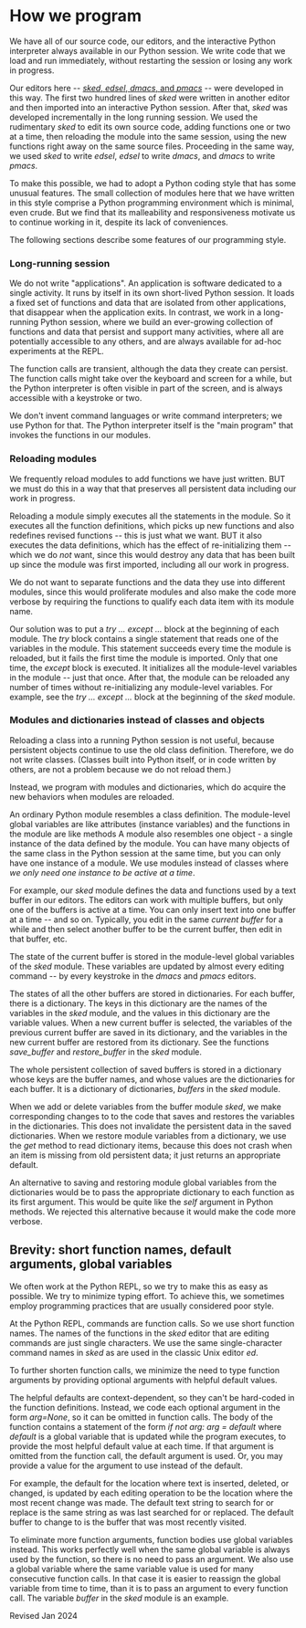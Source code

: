 
How we program 
==============

We have all of our source code, our editors, and
the interactive Python interpreter always available in our
Python session.
We write code that we load and run immediately, without restarting
the session or losing any work in progress.

Our editors here -- [*sked*, *edsel*, *dmacs*, and *pmacs*](README.md) --
were developed in this way.  The first two hundred
lines of *sked* were written in another editor and
then imported into an interactive Python session. 
After that, *sked* was developed incrementally
in the long running session.  We used the rudimentary *sked*
to edit its own source code, adding functions one or two 
at a time, then reloading the module into the same session,
using the new functions right away on the same source files.
Proceeding in the same way, we used *sked* to write *edsel*, 
*edsel* to write *dmacs*, and *dmacs* to write *pmacs*.

To make this possible, we had to adopt a Python coding style
that has some unusual features.  The small collection of modules
here that we have written in this style comprise a Python programming 
environment which is minimal, even crude.  But we find
that its malleability and responsiveness
motivate us to continue working in it, despite its lack of conveniences.

The following sections describe some features of our programming style.

### Long-running session ###

We do not write "applications".  An application is software dedicated to
a single activity.  It runs by itself in its own short-lived 
Python session.  It loads a fixed set of functions and data that are
isolated from other applications, that disappear when the application exits.
In contrast, we work in a long-running Python session, where we build an
ever-growing collection of functions and data that persist and
support many activities, where all are potentially accessible to any others,
and are always available for ad-hoc experiments at the REPL.

The function calls  are transient, although the data they create can persist.
The function calls might take over the keyboard and screen for a while, but
the Python interpreter is often visible in part of  the screen, and is always
accessible with a keystroke or two.

We don't invent command languages or write command interpreters; 
we use Python for that.  The Python interpreter itself is the "main
program" that invokes the functions in our modules.

### Reloading modules ###

We frequently reload modules to add functions we have just written.
BUT we must do this in a way that that preserves all persistent data
including our work in progress.

Reloading a module simply executes all the statements in the module.
So it executes all the function definitions, which picks up new functions
and also redefines revised functions -- this is just what we want.
BUT it also executes the data definitions, which has the effect of 
re-initializing them -- which we do *not* want, since this would destroy
any data that has been built up since the module was first imported,
including all our work in progress.

We do not want to separate functions and the data they use into different
modules, since this would proliferate modules and also make the code 
more verbose by requiring the functions to qualify each data item
with its module name.

Our solution was to put a *try ... except ...* block at the beginning
of each module.   The *try* block contains a single statement that 
reads one of the variables in the module.  This statement succeeds
every time the module is reloaded, but it fails the first time the
module is imported.  Only that one time, the *except* block is executed.
It initializes all the module-level variables in the module -- just that once.
After that, the module can be reloaded any number of times without
re-initializing any module-level variables.
For example, see the *try ... except ...* block at the beginning 
of the *sked* module.
 
### Modules and dictionaries instead of classes and objects ###

Reloading a class into a running Python session is not
useful, because persistent objects continue to use the old class
definition.   Therefore, we do not write classes. (Classes built
into  Python itself, or in code written by others, are not a problem
because we do not reload them.)

Instead, we program with modules and dictionaries, which do acquire
the new behaviors when modules are reloaded.

An ordinary Python module resembles a class definition.   The module-level
global variables are like attributes (instance variables) and the functions in
the module are like methods A module also resembles one object - a single
instance of the data defined by the module.  You can have many objects of the
same class in  the Python session at the same time, but you can only have one
instance  of a module. We use modules instead of classes where *we only need
one instance  to be active at a time*.

For example, our *sked* module defines the data and functions used by a text
buffer in our editors.  The  editors can work with multiple buffers, but only
one of the buffers is active at a time.  You can only insert text into one
buffer at a time -- and so on.   Typically, you edit in the same *current
buffer* for a while and then select another buffer to be the current buffer,
then edit in that buffer, etc.

The state of the current buffer is stored in the module-level global
variables of the *sked* module.  These variables are  updated by almost
every editing command -- by every keystroke in  the *dmacs* and *pmacs*
editors.

The states of all the other buffers  are stored in dictionaries.  For
each buffer, there is a dictionary.  The keys in this dictionary are the
names of the variables in the *sked* module, and the values in this
dictionary are the variable values.    When a new current buffer is
selected, the variables of the previous current buffer are saved in its
dictionary, and the variables in the new current buffer are restored
from its dictionary.   See the functions *save_buffer* and
*restore_buffer* in the *sked* module.

The whole persistent collection of saved buffers is stored in a
dictionary whose keys are the buffer names, and whose values are the
dictionaries for each buffer.   It is a dictionary of dictionaries,
*buffers* in the *sked* module.

When we add or delete variables from the buffer module *sked*, we make
corresponding changes to to the code that saves and restores the
variables in the dictionaries.   This does not invalidate the persistent
data in the saved dictionaries. When we restore module variables from a
dictionary,  we use the *get* method to read dictionary items, because
this does not crash when an item is missing from old persistent data; it
just returns an appropriate default.

An alternative to saving and restoring module global variables from
the dictionaries would be to pass the appropriate dictionary to 
each function as its first argument.  This would be quite like the
*self* argument in Python methods.  We rejected this alternative because
it would make the code more verbose.


## Brevity: short function names, default arguments, global variables ###

We often work at the Python REPL, so we try to make this as easy as
possible.  We try to minimize typing effort. To achieve
this, we sometimes employ programming practices that are usually
considered poor style.

At the Python REPL, commands are function calls.  So we use short function
names.  The names of the functions in the *sked* editor that are editing
commands are just single characters.  We use the same single-character 
command names in *sked* as are used in the classic Unix editor *ed*.

To further shorten function calls, we minimize the need to type function
arguments by providing optional arguments with helpful default values.

The helpful defaults are  context-dependent, so they can't be hard-coded
in the function definitions. Instead, we code each optional argument in
the form *arg=None*, so it can be omitted in function calls.  The body
of the function contains a  statement of the form *if not arg: arg =
default*  where *default* is a global variable that is updated while the
program executes, to provide the most helpful default value at each time.
If that argument is omitted from the function call, the default 
argument is used.  Or, you may provide a value for the argument to 
use instead of the default.

For example, the default for the location where text is inserted,
deleted, or changed, is updated by each editing operation to be the
location where the most recent change was made.  The default text string
to search for or replace is the same string as was last searched for or 
replaced.  The default buffer to change to is the buffer that was most
recently visited.

To eliminate more function arguments, function bodies use global
variables instead.   This works perfectly well when the same global 
variable is always used by the function, so there is no need to pass 
an argument.  We also use a global variable where the same variable value
is used for many consecutive function calls.  In that case it is easier
to reassign the global variable from time to time, than it is to pass an
argument to every function call.   The variable *buffer* in the *sked*
module is an example.

Revised Jan 2024

